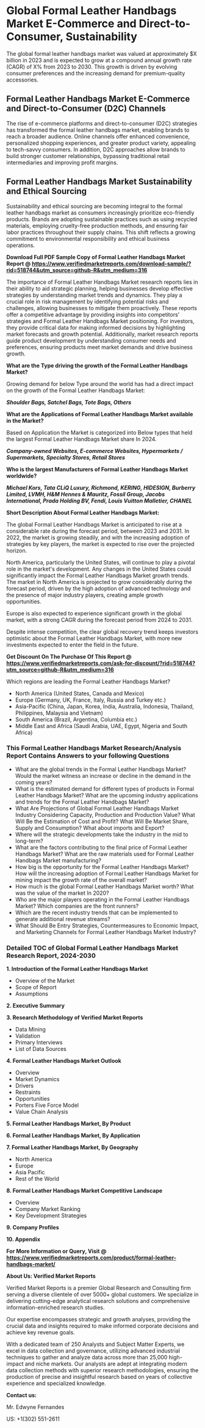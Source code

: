 <h1>Global Formal Leather Handbags Market E-Commerce and Direct-to-Consumer, Sustainability</h1><p class=""><p>The global formal leather handbags market was valued at approximately $X billion in 2023 and is expected to grow at a compound annual growth rate (CAGR) of X% from 2023 to 2030. This growth is driven by evolving consumer preferences and the increasing demand for premium-quality accessories.</p> <h2>Formal Leather Handbags Market E-Commerce and Direct-to-Consumer (D2C) Channels</h2> <p>The rise of e-commerce platforms and direct-to-consumer (D2C) strategies has transformed the formal leather handbags market, enabling brands to reach a broader audience. Online channels offer enhanced convenience, personalized shopping experiences, and greater product variety, appealing to tech-savvy consumers. In addition, D2C approaches allow brands to build stronger customer relationships, bypassing traditional retail intermediaries and improving profit margins.</p> <h2>Formal Leather Handbags Market Sustainability and Ethical Sourcing</h2> <p>Sustainability and ethical sourcing are becoming integral to the formal leather handbags market as consumers increasingly prioritize eco-friendly products. Brands are adopting sustainable practices such as using recycled materials, employing cruelty-free production methods, and ensuring fair labor practices throughout their supply chains. This shift reflects a growing commitment to environmental responsibility and ethical business operations.</p> </body> </html> </p><p class=""><strong>Download Full PDF Sample Copy of Formal Leather Handbags Market Report @ <a href="https://www.verifiedmarketreports.com/download-sample/?rid=518744&utm_source=github-R&utm_medium=316" target="_blank">https://www.verifiedmarketreports.com/download-sample/?rid=518744&utm_source=github-R&utm_medium=316</a></strong></p><p>The importance of&nbsp;Formal Leather Handbags Market research reports lies in their ability to aid strategic planning, helping businesses develop effective strategies by understanding market trends and dynamics. They play a crucial role in risk management by identifying potential risks and challenges, allowing businesses to mitigate them proactively. These reports offer a competitive advantage by providing insights into competitors' strategies and Formal Leather Handbags Market positioning. For investors, they provide critical data for making informed decisions by highlighting market forecasts and growth potential. Additionally, market research reports guide product development by understanding consumer needs and preferences, ensuring products meet market demands and drive business growth.</p><p><strong>What are the&nbsp;Type driving the growth of the Formal Leather Handbags Market?</strong></p><p id="" class="">Growing demand for below Type around the world has had a direct impact on the growth of the Formal Leather Handbags Market:</p><p class=""><em><strong>Shoulder Bags, Satchel Bags, Tote Bags, Others</strong></em></p><p class=""><strong>What are the&nbsp;Applications&nbsp;of Formal Leather Handbags Market available in the Market?</strong></p><p id="" class="">Based on Application the Market is categorized into Below types that held the largest Formal Leather Handbags Market share In 2024.</p><p class=""><em><strong>Company-owned Websites, E-commerce Websites, Hypermarkets / Supermarkets, Specialty Stores, Retail Stores</strong></em></p><p class=""><strong>Who is the largest Manufacturers of Formal Leather Handbags Market worldwide?</strong></p><p><em><strong>Michael Kors, Tata CLiQ Luxury, Richmond, KERING, HIDESIGN, Burberry Limited, LVMH, H&M Hennes & Mauritz, Fossil Group, Jacobs International, Prada Holding BV, Fendi, Louis Vuitton Malletier, CHANEL</strong></em></p><p id="" class=""><strong>Short Description About Formal Leather Handbags Market:</strong></p><p>The global Formal Leather Handbags Market is anticipated to rise at a considerable rate during the forecast period, between 2023 and 2031. In 2022, the market is growing steadily, and with the increasing adoption of strategies by key players, the market is expected to rise over the projected horizon.</p><p>North America, particularly the United States, will continue to play a pivotal role in the market's development. Any changes in the United States could significantly impact the Formal Leather Handbags Market growth trends. The market in North America is projected to grow considerably during the forecast period, driven by the high adoption of advanced technology and the presence of major industry players, creating ample growth opportunities.</p><p>Europe is also expected to experience significant growth in the global market, with a strong CAGR during the forecast period from 2024 to 2031.</p><p>Despite intense competition, the clear global recovery trend keeps investors optimistic about the Formal Leather Handbags Market, with more new investments expected to enter the field in the future.</p><p id="" class=""><strong>Get Discount On The Purchase Of This Report @ <a href="https://www.verifiedmarketreports.com/ask-for-discount/?rid=518744?utm_source=github-R&utm_medium=316" target="_blank">https://www.verifiedmarketreports.com/ask-for-discount/?rid=518744?utm_source=github-R&utm_medium=316</a></strong></p><p class="">Which regions are leading the Formal Leather Handbags Market?</p><ul><li>North America (United States, Canada and Mexico)</li><li>Europe (Germany, UK, France, Italy, Russia and Turkey etc.)</li><li>Asia-Pacific (China, Japan, Korea, India, Australia, Indonesia, Thailand, Philippines, Malaysia and Vietnam)</li><li>South America (Brazil, Argentina, Columbia etc.)</li><li>Middle East and Africa (Saudi Arabia, UAE, Egypt, Nigeria and South Africa)</li></ul><h3 id="" class="">This Formal Leather Handbags Market Research/Analysis Report Contains Answers to your following Questions</h3><ul><li>What are the global trends in the Formal Leather Handbags Market? Would the market witness an increase or decline in the demand in the coming years?</li><li>What is the estimated demand for different types of products in Formal Leather Handbags Market? What are the upcoming industry applications and trends for the Formal Leather Handbags Market?</li><li>What Are Projections of Global Formal Leather Handbags Market Industry Considering Capacity, Production and Production Value? What Will Be the Estimation of Cost and Profit? What Will Be Market Share, Supply and Consumption? What about imports and Export?</li><li>Where will the strategic developments take the industry in the mid to long-term?</li><li>What are the factors contributing to the final price of Formal Leather Handbags Market? What are the raw materials used for Formal Leather Handbags Market manufacturing?</li><li>How big is the opportunity for the Formal Leather Handbags Market? How will the increasing adoption of Formal Leather Handbags Market for mining impact the growth rate of the overall market?</li><li>How much is the global Formal Leather Handbags Market worth? What was the value of the market In 2020?</li><li>Who are the major players operating in the Formal Leather Handbags Market? Which companies are the front runners?</li><li>Which are the recent industry trends that can be implemented to generate additional revenue streams?</li><li>What Should Be Entry Strategies, Countermeasures to Economic Impact, and Marketing Channels for Formal Leather Handbags Market Industry?</li></ul><h3 id="" class="">Detailed TOC of Global Formal Leather Handbags Market Research Report, 2024-2030</h3><p id="" class=""><strong>1. Introduction of the Formal Leather Handbags Market</strong></p><ul><li>Overview of the Market</li><li>Scope of Report</li><li>Assumptions</li></ul><p id="" class=""><strong>2. Executive Summary</strong></p><p id="" class=""><strong>3. Research Methodology of Verified Market Reports</strong></p><ul><li>Data Mining</li><li>Validation</li><li>Primary Interviews</li><li>List of Data Sources</li></ul><p id="" class=""><strong>4. Formal Leather Handbags Market Outlook</strong></p><ul><li>Overview</li><li>Market Dynamics</li><li>Drivers</li><li>Restraints</li><li>Opportunities</li><li>Porters Five Force Model</li><li>Value Chain Analysis</li></ul><p id="" class=""><strong>5. Formal Leather Handbags Market, By Product</strong></p><p id="" class=""><strong>6. Formal Leather Handbags Market, By Application</strong></p><p id="" class=""><strong>7. Formal Leather Handbags Market, By Geography</strong></p><ul><li>North America</li><li>Europe</li><li>Asia Pacific</li><li>Rest of the World</li></ul><p id="" class=""><strong>8. Formal Leather Handbags Market Competitive Landscape</strong></p><ul><li>Overview</li><li>Company Market Ranking</li><li>Key Development Strategies</li></ul><p id="" class=""><strong>9. Company Profiles</strong></p><p id="" class=""><strong>10. Appendix</strong></p><p id="" class=""><strong>For More Information or Query, Visit @ <a href="https://www.verifiedmarketreports.com/product/formal-leather-handbags-market/" target="_blank">https://www.verifiedmarketreports.com/product/formal-leather-handbags-market/</a></strong></p><p id="" class=""><strong>About Us: Verified Market Reports</strong></p><p id="" class="">Verified Market Reports is a premier Global Research and Consulting firm serving a diverse clientele of over 5000+ global customers. We specialize in delivering cutting-edge analytical research solutions and comprehensive information-enriched research studies.</p><p id="" class="">Our expertise encompasses strategic and growth analyses, providing the crucial data and insights required to make informed corporate decisions and achieve key revenue goals.</p><p id="" class="">With a dedicated team of 250 Analysts and Subject Matter Experts, we excel in data collection and governance, utilizing advanced industrial techniques to gather and analyze data across more than 25,000 high-impact and niche markets. Our analysts are adept at integrating modern data collection methods with superior research methodologies, ensuring the production of precise and insightful research based on years of collective experience and specialized knowledge.</p><p id="" class=""><strong>Contact us:</strong></p><p id="" class="">Mr. Edwyne Fernandes</p><p id="" class="">US: +1(302) 551-2611</p>